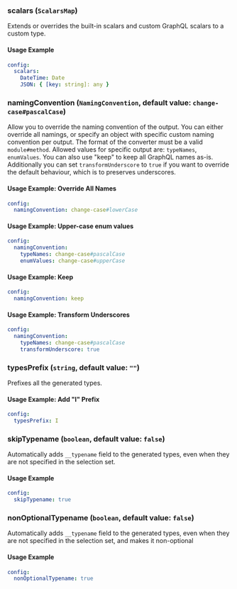 
### scalars (`ScalarsMap`)

Extends or overrides the built-in scalars and custom GraphQL scalars to a custom type.


#### Usage Example

```yml
config:
  scalars:
    DateTime: Date
    JSON: { [key: string]: any }
```

### namingConvention (`NamingConvention`, default value: `change-case#pascalCase`)

Allow you to override the naming convention of the output. You can either override all namings, or specify an object with specific custom naming convention per output. The format of the converter must be a valid `module#method`. Allowed values for specific output are: `typeNames`, `enumValues`. You can also use "keep" to keep all GraphQL names as-is. Additionally you can set `transformUnderscore` to `true` if you want to override the default behaviour, which is to preserves underscores.


#### Usage Example: Override All Names

```yml
config:
  namingConvention: change-case#lowerCase
```
#### Usage Example: Upper-case enum values

```yml
config:
  namingConvention:
    typeNames: change-case#pascalCase
    enumValues: change-case#upperCase
```
#### Usage Example: Keep

```yml
config:
  namingConvention: keep
```
#### Usage Example: Transform Underscores

```yml
config:
  namingConvention:
    typeNames: change-case#pascalCase
    transformUnderscore: true
```

### typesPrefix (`string`, default value: `""`)

Prefixes all the generated types.


#### Usage Example: Add "I" Prefix

```yml
config:
  typesPrefix: I
```

### skipTypename (`boolean`, default value: `false`)

Automatically adds `__typename` field to the generated types, even when they are not specified in the selection set.


#### Usage Example

```yml
config:
  skipTypename: true
```

### nonOptionalTypename (`boolean`, default value: `false`)

Automatically adds `__typename` field to the generated types, even when they are not specified in the selection set, and makes it non-optional


#### Usage Example

```yml
config:
  nonOptionalTypename: true
```
